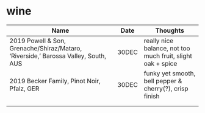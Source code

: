 # wine

| Name | Date | Thoughts |
| --- | --- | --- |
| 2019 Powell & Son, Grenache/Shiraz/Mataro, ‘Riverside,’ Barossa Valley, South, AUS | 30DEC | really nice balance, not too much fruit, slight oak + spice |
| 2019 Becker Family, Pinot Noir, Pfalz, GER | 30DEC | funky yet smooth, bell pepper & cherry(?), crisp finish |
|  |  |  |
|  |  |  |
